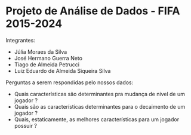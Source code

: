 # Projeto de Análise de Dados - FIFA 2015-2024

Integrantes: 
- Júlia Moraes da Silva
- José Hermano Guerra Neto
- Tiago de Almeida Petrucci
- Luiz Eduardo de Almeida Siqueira Silva

Perguntas a serem respondidas pelo nossos dados:
- Quais características são determinantes pra mudança de nivel de um jogador ?
- Quais são as características determinantes para o decaimento de um jogador ?
- Quais, estaticamente, as melhores características para um jogador possuir ?
